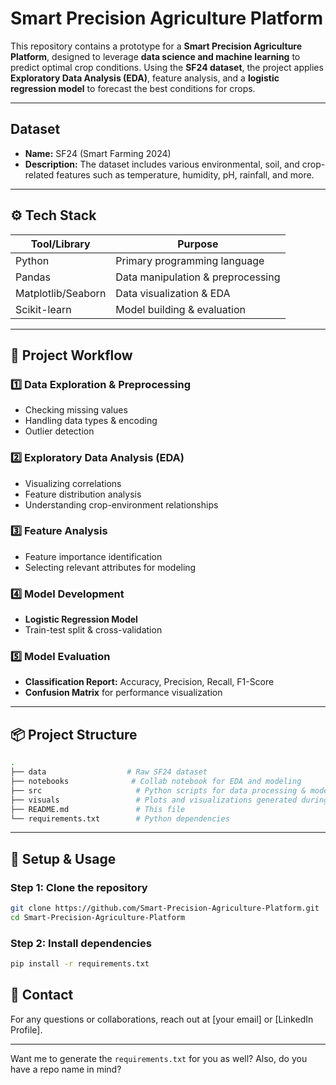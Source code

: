 

# Smart Precision Agriculture Platform 

This repository contains a prototype for a **Smart Precision Agriculture Platform**, designed to leverage **data science and machine learning** to predict optimal crop conditions. Using the **SF24 dataset**, the project applies **Exploratory Data Analysis (EDA)**, feature analysis, and a **logistic regression model** to forecast the best conditions for crops.

---

## Dataset
- **Name:** SF24 (Smart Farming 2024)
- **Description:** The dataset includes various environmental, soil, and crop-related features such as temperature, humidity, pH, rainfall, and more.


---

## ⚙️ Tech Stack
| Tool/Library     | Purpose                          |
|------------------|----------------------------------|
| Python           | Primary programming language    |
| Pandas           | Data manipulation & preprocessing |
| Matplotlib/Seaborn| Data visualization & EDA        |
| Scikit-learn     | Model building & evaluation     |

---

## 🔬 Project Workflow

### 1️⃣ Data Exploration & Preprocessing
- Checking missing values
- Handling data types & encoding
- Outlier detection 

### 2️⃣ Exploratory Data Analysis (EDA)
- Visualizing correlations
- Feature distribution analysis
- Understanding crop-environment relationships

### 3️⃣ Feature Analysis
- Feature importance identification
- Selecting relevant attributes for modeling

### 4️⃣ Model Development
- **Logistic Regression Model**
- Train-test split & cross-validation


### 5️⃣ Model Evaluation
- **Classification Report:** Accuracy, Precision, Recall, F1-Score
- **Confusion Matrix** for performance visualization

---

## 📦 Project Structure

```bash
.
├── data                  # Raw SF24 dataset
├── notebooks              # Collab notebook for EDA and modeling
├── src                     # Python scripts for data processing & modeling
├── visuals                 # Plots and visualizations generated during EDA
├── README.md               # This file
└── requirements.txt        # Python dependencies
```

---

## 🚀 Setup & Usage

### Step 1: Clone the repository
```bash
git clone https://github.com/Smart-Precision-Agriculture-Platform.git
cd Smart-Precision-Agriculture-Platform
```

### Step 2: Install dependencies
```bash
pip install -r requirements.txt
```


## 📧 Contact
For any questions or collaborations, reach out at [your email] or [LinkedIn Profile].

---

Want me to generate the `requirements.txt` for you as well? Also, do you have a repo name in mind?
